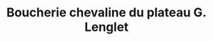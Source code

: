 ---
title: "Boucherie chevaline du plateau G. Lenglet"
url: /boulogne-sur-mer/boucherie-chevaline-du-plateau-g-lenglet/
shop: Metzgerei
---